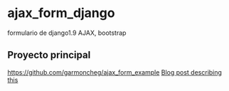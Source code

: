 # ajax_form_django
formulario de django1.9 AJAX, bootstrap

## Proyecto principal 
https://github.com/garmoncheg/ajax_form_example
[Blog post describing this](http://garmoncheg.blogspot.com/2013/11/ajax-form-in-django-with-jqueryform.html)
